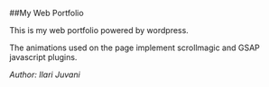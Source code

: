 ##My Web Portfolio

This is my web portfolio powered by wordpress.

The animations used on the page implement scrollmagic and GSAP javascript plugins. 


*Author: Ilari Juvani*